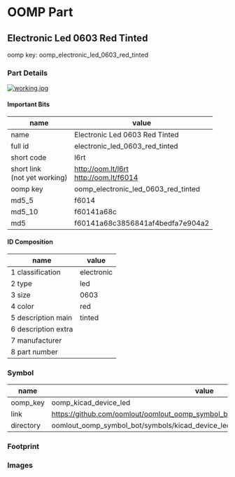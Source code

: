 # OOMP Part  
## Electronic Led 0603 Red Tinted  
  
oomp key: oomp_electronic_led_0603_red_tinted  
  
### Part Details  
  
[![working.jpg](working_600.jpg)](working.jpg)  
  
#### Important Bits  
| name | value | 
| --- | --- | 
| name | Electronic Led 0603 Red Tinted | 
| full id | electronic_led_0603_red_tinted | 
| short code | l6rt | 
| short link<br>(not yet working) | http://oom.lt/l6rt<br>http://oom.lt/f6014 | 
| oomp key | oomp_electronic_led_0603_red_tinted | 
| md5_5 | f6014 | 
| md5_10 | f60141a68c | 
| md5 | f60141a68c3856841af4bedfa7e904a2 | 
#### ID Composition  
| name | value | 
| --- | --- | 
| 1 classification | electronic | 
| 2 type | led | 
| 3 size | 0603 | 
| 4 color | red | 
| 5 description main | tinted | 
| 6 description extra |  | 
| 7 manufacturer |  | 
| 8 part number |  | 
### Symbol  
| name | value | 
| --- | --- | 
| oomp_key | oomp_kicad_device_led | 
| link | https://github.com/oomlout/oomlout_oomp_symbol_bot/tree/main/symbols/kicad_device_led | 
| directory | oomlout_oomp_symbol_bot/symbols/kicad_device_led//working/working.kicad_sym | 
### Footprint  
### Images  
